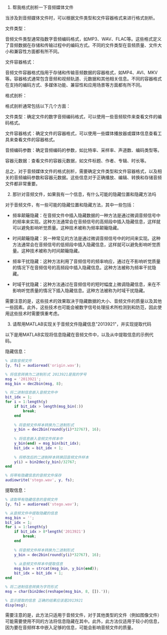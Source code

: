 1. 帮我格式剖析一下音频媒体文件

当涉及到音频媒体文件时，可以根据文件类型和文件容器格式来进行格式剖析。

文件类型：

音频文件类型通常指数字音频编码格式，如MP3、WAV、FLAC等。这些格式定义了音频数据在存储和传输过程中的编码方式。不同的文件类型在音频质量、文件大小和兼容性方面都有所不同。

文件容器格式：

音频文件容器格式指用于存储和传输音频数据的容器格式，如MP4、AVI、MKV等。容器格式通常包含音频和视频轨道、元数据和其他相关信息。不同的容器格式在支持的编码方式、多媒体功能、兼容性和应用场景等方面都有所不同。

格式剖析：

格式剖析通常包括以下几个方面：

文件类型：确定文件的数字音频编码格式，可以使用一些音频软件来查看文件的编码格式。

文件容器格式：确定文件的容器格式，可以使用一些媒体播放器或媒体信息查看工具来查看文件的容器格式。

音频编码参数：确定音频编码的参数，如比特率、采样率、声道数、编码类型等。

容器元数据：查看文件的容器元数据，如文件标题、作者、专辑、时长等。

总之，对于音频媒体文件的格式剖析，需要确定文件类型和文件容器格式，以及相关的音频编码参数和容器元数据。这些信息对于正确播放、编辑、转换和存储音频文件都非常重要。




2. 那针对音频文件，如果我有一个信息，有什么可能的隐藏位置和隐藏方法吗


对于音频文件，有一些可能的隐藏位置和隐藏方法，其中一些包括：

- 频率颠簸隐藏：在音频文件中插入隐藏数据的一种方法是通过微调音频信号中的频率来实现。这种方法通常会在音频信号的高频段中插入隐藏信息，这样就可以避免影响听觉质量。这种技术被称为频率颠簸隐藏。

- 时间颠簸隐藏：另一种常见的方法是通过微调音频信号中的时间来实现。这种方法通常会在音频信号的低频段中插入隐藏信息，这样就可以避免影响听觉质量。这种技术被称为时间颠簸隐藏。

- 频率干扰隐藏：这种方法利用了音频信号的频率响应，通过在不影响听觉质量的情况下在音频信号的高频段中插入隐藏信息。这种方法被称为频率干扰隐藏。

- 时域干扰隐藏：这种方法通过在音频信号的短时幅度上微调隐藏信息，来在不影响听觉质量的情况下插入隐藏信息。这种方法被称为时域干扰隐藏。

需要注意的是，这些技术的效果取决于隐藏数据的大小、音频文件的质量以及其他一些因素。此外，这些技术也可能会被数字信号处理技术所检测到和防范，因此使用这些技术时需要慎重考虑。







3. 请帮用MATLAB实现关于音频文件隐藏信息"2013921"，并实现提取代码


以下是用MATLAB实现将信息隐藏在音频文件中，以及从中提取信息的示例代码。

隐藏信息：

```MATLAB
% 读取音频文件
[y, fs] = audioread('origin.wav');

% 将信息转换为二进制形式 2013921是我的学号
msg = '2013921';
msg_bin = dec2bin(msg, 8);

% 将二进制信息嵌入音频文件中
bit_idx = 1;
for i = 1:length(y)
    if bit_idx > length(msg_bin(:))
        break;
    end
    
    % 将音频文件样本转换为二进制形式
    y_bin = dec2bin(round(y(i)*32767), 16);
    
    % 将信息嵌入音频文件样本中
    y_bin(end) = msg_bin(bit_idx);
    bit_idx = bit_idx + 1;
    
    % 将修改后的二进制样本转换回音频文件样本
    y(i) = bin2dec(y_bin)/32767;
end

% 将带有隐藏信息的音频文件保存
audiowrite('stego.wav', y, fs);

```





提取信息：




```MATLAB
% 读取带有隐藏信息的音频文件
[y, fs] = audioread('stego.wav');

% 从音频文件中提取隐藏的信息
msg_bin = '';
bit_idx = 1;
for i = 1:length(y)
    if bit_idx > 8*length('2013921')
        break;
    end
    
    % 将音频文件样本转换为二进制形式
    y_bin = dec2bin(round(y(i)*32767), 16);
    
    % 从音频文件样本中提取信息
    msg_bin = strcat(msg_bin, y_bin(end));
    bit_idx = bit_idx + 1;
end

% 将二进制信息转换为字符形式
msg = char(bin2dec(reshape(msg_bin, 8, []).'));

% 显示提取的信息 正确的结果应该是2013921
disp(msg);
```



需要注意的是，此方法只适用于音频文件，对于其他类型的文件（例如图像文件）可能需要使用不同的方法将信息隐藏在其中。此外，此方法仅适用于较小的信息，因为要在音频样本中嵌入足够的信息，可能会影响音频文件的质量。









